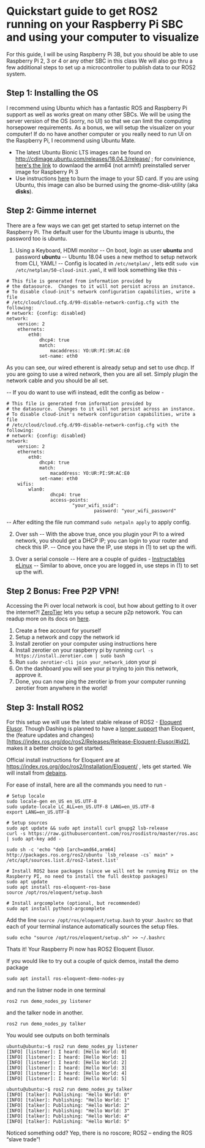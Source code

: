 # Quickstart guide to get ROS2 running on your Raspberry Pi SBC and using your computer to visualize

For this guide, I will be using Raspberry Pi 3B, but you should be able to use Raspberry Pi 2, 3 or 4 or any other SBC in this class
We will also go thru a few additional steps to set up a microcontroller to publish data to our ROS2 system.

## Step 1: Installing the OS
I recommend using Ubuntu which has a fantastic ROS and Raspberry Pi support as well as works great on many other SBCs. We will be using the server version of the OS (sorry, no UI) so that we can limit the computing horsepower requirements. As a bonus, we will setup the visualizer on your computer!
If do no have another computer or you really need to run UI on the Raspberry Pi, I recommend using Ubuntu Mate.

- The latest Ubuntu Bionic LTS images can be found on http://cdimage.ubuntu.com/releases/18.04.3/release/ ; for convinience, [here's the link](http://cdimage.ubuntu.com/releases/18.04.3/release/ubuntu-18.04.3-preinstalled-server-arm64+raspi3.img.xz) to downlaod the arm64 (not armhf) preinstalled server image for Raspberry Pi 3
- Use instructions [here](https://ubuntu.com/download/iot/installation-media) to burn the image to your SD card. If you are using Ubuntu, this image can also be burned using the gnome-disk-utility (aka **disks**).

## Step 2: Gimme internet
There are a few ways we can get get started to setup internet on the Raspberry Pi. The default user for the Ubuntu image is ubuntu, the password too is ubuntu.
1. Using a Keyboard, HDMI monitor
-- On boot, login as user **ubuntu** and password **ubuntu**
-- Ubuntu 18.04 uses a new method to setup network from CLI, YAML! 
-- Config is located in `/etc/netplan/` , lets edit `sudo vim /etc/netplan/50-cloud-init.yaml`, it will look something like this -
  
```  
# This file is generated from information provided by
# the datasource.  Changes to it will not persist across an instance.
# To disable cloud-init's network configuration capabilities, write a file
# /etc/cloud/cloud.cfg.d/99-disable-network-config.cfg with the following:
# network: {config: disabled}
network:
    version: 2
    ethernets:
        eth0:
            dhcp4: true
            match:
                macaddress: YO:UR:PI:SM:AC:E0
            set-name: eth0
```
As you can see, our wired etherent is already setup and set to use dhcp. If you are going to use a wired network, then you are all set. Simply plugin the network cable and you should be all set.

-- If you do want to use wifi instead, edit the config as below -
```  
# This file is generated from information provided by
# the datasource.  Changes to it will not persist across an instance.
# To disable cloud-init's network configuration capabilities, write a file
# /etc/cloud/cloud.cfg.d/99-disable-network-config.cfg with the following:
# network: {config: disabled}
network:
    version: 2
    ethernets:
        eth0:
            dhcp4: true
            match:
                macaddress: YO:UR:PI:SM:AC:E0
            set-name: eth0
    wifis:
        wlan0:
                dhcp4: true
                access-points:
                        "your_wifi_ssid":
                                password: "your_wifi_password"            
```
-- After editing the file run command `sudo netpaln apply` to apply config.

2. Over ssh
-- With the above true, once you plugin your Pi to a wired network, you should get a DHCP IP; you can login to your router and check this IP. 
-- Once you have the IP, use steps in (1) to set up the wifi.

3. Over a serial console
-- Here are a couple of guides - [Instructables](https://www.instructables.com/id/Raspberry-Pi-Serial-Console/) [eLinux](https://elinux.org/RPi_Serial_Connection)
-- Similar to above, once you are logged in, use steps in (1) to set up the wifi.

## Step 2 Bonus: Free P2P VPN!
Accessing the Pi over local network is cool, but how about getting to it over the internet?!
[ZeroTier](https://www.zerotier.com/) lets you setup a secure p2p netowork. You can readup more on its docs on [here](https://www.zerotier.com/manual/).

1. Create a free account for yourself
2. Setup a network and copy the network id
3. Install zerotier on your computer using instructions here 
4. Install zerotier on your raspberry pi by running `curl -s https://install.zerotier.com | sudo bash`
5. Run `sudo zerotier-cli join your_network_id`on your pi
6. On the dashboard you will see your pi trying to join this network, approve it.
7. Done, you can now ping the zerotier ip from your computer running zerotier from anywhere in the world!

## Step 3: Install ROS2
For this setup we will use the latest stable release of ROS2 - [Eloquent Elusor](https://index.ros.org/doc/ros2/Releases/Release-Eloquent-Elusor/). Though Dashing is planned to have a [longer support](https://index.ros.org/doc/ros2/Releases/) than Eloquent, the (feature updates and changes)[https://index.ros.org/doc/ros2/Releases/Release-Eloquent-Elusor/#id2], makes it a better choice to get started. 

Official install instructions for Eloquent are at https://index.ros.org/doc/ros2/Installation/Eloquent/ , lets get started. We will install from [debains](https://index.ros.org/doc/ros2/Installation/Eloquent/Linux-Install-Debians/).

For ease of install, here are all the commands you need to run -
```
# Setup locale
sudo locale-gen en_US en_US.UTF-8
sudo update-locale LC_ALL=en_US.UTF-8 LANG=en_US.UTF-8
export LANG=en_US.UTF-8

# Setup sources
sudo apt update && sudo apt install curl gnupg2 lsb-release
curl -s https://raw.githubusercontent.com/ros/rosdistro/master/ros.asc | sudo apt-key add -

sudo sh -c 'echo "deb [arch=amd64,arm64] http://packages.ros.org/ros2/ubuntu `lsb_release -cs` main" > /etc/apt/sources.list.d/ros2-latest.list'

# Install ROS2 base packages (since we will not be running RViz on the Raspberry PI, no need to install the full desktop paskages)
sudo apt update
sudo apt install ros-eloquent-ros-base
source /opt/ros/eloquent/setup.bash

# Install argcomplete (optional, but recommended)
sudo apt install python3-argcomplete
```

Add the line `source /opt/ros/eloquent/setup.bash` to your `.bashrc` so that each of your terminal instance automatically sources the setup files.
```
sudo echo "source /opt/ros/eloquent/setup.sh" >> ~/.bashrc
```

Thats it! Your Raspberry Pi now has ROS2 Eloquent Elusor.


If you would like to try out a couple of quick demos, install the demo package
```
sudo apt install ros-eloquent-demo-nodes-py
```

and run the listner node in one terminal 
```
ros2 run demo_nodes_py listener
```

and the talker node in another.
```
ros2 run demo_nodes_py talker
```

You would see outputs on both terminals
```
ubuntu@ubuntu:~$ ros2 run demo_nodes_py listener
[INFO] [listener]: I heard: [Hello World: 0]
[INFO] [listener]: I heard: [Hello World: 1]
[INFO] [listener]: I heard: [Hello World: 2]
[INFO] [listener]: I heard: [Hello World: 3]
[INFO] [listener]: I heard: [Hello World: 4]
[INFO] [listener]: I heard: [Hello World: 5]
```
```
ubuntu@ubuntu:~$ ros2 run demo_nodes_py talker
[INFO] [talker]: Publishing: "Hello World: 0"
[INFO] [talker]: Publishing: "Hello World: 1"
[INFO] [talker]: Publishing: "Hello World: 2"
[INFO] [talker]: Publishing: "Hello World: 3"
[INFO] [talker]: Publishing: "Hello World: 4"
[INFO] [talker]: Publishing: "Hello World: 5"
```

Noticed something odd? Yep, there is no roscore; ROS2 – ending the ROS “slave trade”!
